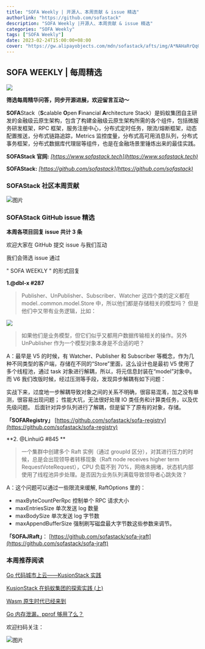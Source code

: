 ```yaml
---
title: "SOFA Weekly | 开源人、本周贡献 & issue 精选"
authorlink: "https://github.com/sofastack"
description: "SOFA Weekly |开源人、本周贡献 & issue 精选"
categories: "SOFA Weekly"
tags: ["SOFA Weekly"]
date: 2023-02-24T15:00:00+08:00
cover: "https://gw.alipayobjects.com/mdn/sofastack/afts/img/A*NAHaRrQqGzAAAAAAAAAAAAAAARQnAQ"
---
```


## SOFA WEEKLY | 每周精选

![](https://mdn.alipayobjects.com/huamei_soxoym/afts/img/A*hQu2QLAt_r8AAAAAAAAAAAAADrGAAQ/original)

**筛选每周精华问答，同步开源进展，欢迎留言互动～**

**SOFA**Stack（**S**calable **O**pen **F**inancial **A**rchitecture Stack）是蚂蚁集团自主研发的金融级云原生架构，包含了构建金融级云原生架构所需的各个组件，包括微服务研发框架，RPC 框架，服务注册中心，分布式定时任务，限流/熔断框架，动态配置推送，分布式链路追踪，Metrics 监控度量，分布式高可用消息队列，分布式事务框架，分布式数据库代理层等组件，也是在金融场景里锤炼出来的最佳实践。

**SOFAStack 官网:** *[https://www.sofastack.tech](https://www.sofastack.tech)*

**SOFAStack:** *[https://github.com/sofastack](https://github.com/sofastack)*

### SOFAStack 社区本周贡献

![图片](https://mdn.alipayobjects.com/huamei_soxoym/afts/img/A*GxMvQb9s7owAAAAAAAAAAAAADrGAAQ/original)

### SOFAStack GitHub issue 精选

**本周各项目回复 issue 共计 3 条**

欢迎大家在 GitHub 提交 issue 与我们互动

我们会筛选 issue 通过 

" SOFA WEEKLY " 的形式回复

**1.@dbl-x #287**

>Publisher、UnPublisher、Subscriber、Watcher 这四个类的定义都在 model..common.model.Store 中，所以他们都是存储相关的模型吗？
但是他们中又带有业务逻辑，比如：

![](https://mdn.alipayobjects.com/huamei_soxoym/afts/img/A*xin6TZ-SxEEAAAAAAAAAAAAADrGAAQ/original)

>如果他们是业务模型，但它们似乎又都用户数据传输相关的操作。另外 UnPublisher 作为一个模型对象本身是不合适的吧？

A：最早是 V5 的时候，有 Watcher、Publisher 和 Subscriber 等概念，作为几种不同类型的客户端，存储在不同的“Store”里面，这么设计也是最初 V5 使用了多个线程池，通过 task 对象进行解耦，所以，将元信息封装在“model”对象中。而 V6 我们改版时候，经过压测等手段，发现异步解耦有如下问题：

实战下来，过度地一步解耦导致对象之间的关系不明确，很容易混淆，加之没有单测，很容易出现问题；
性能大坑，无法很好处理 IO 类任务和计算类任务，以及优先级问题。
后面针对异步队列进行了解耦，但是留下了原有的对象，存储。

**「SOFARegistry」**
[https://github.com/sofastack/sofa-registry](https://github.com/sofastack/sofa-registry)

**2. @LinhuiG #845 ** 

>一个集群中创建多个 Raft 实例（通过 groupId 区分），对其进行压力的时候，总是会出现领导者转移现象（Raft node receives higher term RequestVoteRequest），CPU 负载不到 70%，网络未拥堵，状态机内部使用了线程池异步处理。是否因为业务队列满载导致领导者心跳失效？

A：这个问题可以通过一些限流来缓解, RaftOptions 里的：

- maxByteCountPerRpc 控制单个 RPC 请求大小
- maxEntriesSize 单次发送 log 数量
- maxBodySize 单次发送 log 字节数
- maxAppendBufferSize 强制刷写磁盘最大字节数这些参数来调节。

**「SOFAJRaft」**：
[https://github.com/sofastack/sofa-jraft](https://github.com/sofastack/sofa-jraft)

### 本周推荐阅读

[Go 代码城市上云——KusionStack 实践](https://mp.weixin.qq.com/s?__biz=MzUzMzU5Mjc1Nw==&mid=2247515572&idx=1&sn=8fffc0fb13ffc8346e3ab151978d947f&chksm=faa3526ecdd4db789035b4c297811524cdf3ec6b659e283b0f9858147c7e37c4fea8b14b2fc6&scene=21#wechat_redirect)

[KusionStack 在蚂蚁集团的探索实践 (上)](https://mp.weixin.qq.com/cgi-bin/appmsg?t=media/appmsg_edit&action=edit&type=77&appmsgid=100040378&token=2119786069&lang=zh_CN)

[Wasm 原生时代已经来到](https://mp.weixin.qq.com/s?__biz=MzUzMzU5Mjc1Nw==&mid=2247523985&idx=1&sn=73adc8410675e7419731f8267bfebfc5&chksm=faa3714bcdd4f85d310583346e02d1d3a10e5cf97d23cc469104bdd1bbee499446f0a709a7c2&scene=21#wechat_redirect)

[Go 内存泄漏，pprof 够用了么？](https://mp.weixin.qq.com/s?__biz=MzUzMzU5Mjc1Nw==&mid=2247516046&idx=1&sn=c8ed0fbbc18b4377778c2ed06c7332ba&chksm=faa35054cdd4d9425b6780ae5ed1a6b83ab16afd9d870affba350c8002a2c4e2efdb85abc603&scene=21#wechat_redirect)

欢迎扫码关注：

![图片](https://p3-juejin.byteimg.com/tos-cn-i-k3u1fbpfcp/e19d0a6d7f734ad6a585cde82ae4f3bf~tplv-k3u1fbpfcp-zoom-1.image)
